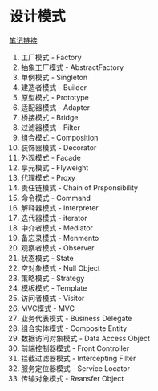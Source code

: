 # 设计模式

[笔记链接](https://997282173.github.io/blog/note/DesignPattern.html)

1. 工厂模式 - Factory
2. 抽象工厂模式 - AbstractFactory
3. 单例模式 - Singleton 
4. 建造者模式 - Builder 
5. 原型模式 - Prototype 
6. 适配器模式 - Adapter 
7. 桥接模式 - Bridge
8. 过滤器模式 - Filter 
9. 组合模式 - Composition 
10. 装饰器模式 - Decorator 
11. 外观模式 - Facade 
12. 享元模式 - Flyweight 
13. 代理模式 - Proxy 
14. 责任链模式 - Chain of Prsponsibility
15. 命令模式 - Command 
16. 解释器模式 - Interpreter 
17. 迭代器模式 - iterator
18. 中介者模式 - Mediator 
19. 备忘录模式 - Menmento 
20. 观察者模式 - Observer 
21. 状态模式 - State 
22. 空对象模式 - Null Object
23. 策略模式 - Strategy 
24. 模板模式 - Template 
25. 访问者模式 - Visitor 
26. MVC模式 - MVC
27. 业务代表模式 - Business Delegate 
28. 组合实体模式 - Composite Entity
29. 数据访问对象模式 - Data Access Object
30. 前端控制器模式 - Front Controller
31. 拦截过滤器模式 - Intercepting Filter 
32. 服务定位器模式 - Service Locator 
33. 传输对象模式 - Reansfer Object